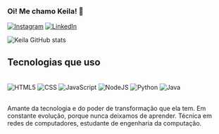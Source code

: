 ### Oi! Me chamo Keila! 🤠
[![Instagram](https://img.shields.io/badge/Instagram-E4405F?style=for-the-badge&logo=instagram&logoColor=white)](https://www.instagram.com/keilarobertasilva/?hl=pt-br)
[![LinkedIn](https://img.shields.io/badge/LinkedIn-0077B5?style=for-the-badge&logo=linkedin&logoColor=white)](https://www.linkedin.com/in/keila-roberta-3b31122b7?utm_source=share&utm_campaign=share_via&utm_content=profile&utm_medium=android_app)

![Keila GitHub stats](https://github-readme-stats.vercel.app/api?username=keilarobertasv&show_icons=true&theme=dark&locale=pt-br)

## Tecnologias que uso

<div style = "display: inline_block"><br>
 <img align = "center" alt = "HTML5" src = "https://img.shields.io/badge/HTML5-E34F26?style=for-the-badge&logo=html5&logoColor=white"/>
 <img align = "center" alt = "CSS" src = "https://img.shields.io/badge/CSS-239120?&style=for-the-badge&logo=css3&logoColor=white"/>
 <img align = "center" alt = "JavaScript" src = "https://img.shields.io/badge/JavaScript-F7DF1E?style=for-the-badge&logo=javascript&logoColor=black"/>
 <img align = "center" alt = "NodeJS" src = "https://img.shields.io/badge/Node.js-43853D?style=for-the-badge&logo=node.js&logoColor=white"/> 
 <img align = "center" alt = "Python" src = "https://img.shields.io/badge/Python-3776AB?style=for-the-badge&logo=python&logoColor=white"/> 
 <img align = "center" alt = "Java" src = "https://img.shields.io/badge/Java-ED8B00?style=for-the-badge&logo=openjdk&logoColor=white"/>
</div><br>

Amante da tecnologia e do poder de transformação que ela tem. Em constante evolução, porque nunca deixamos de aprender. 
Técnica em redes de computadores, estudante de engenharia da computação. 
